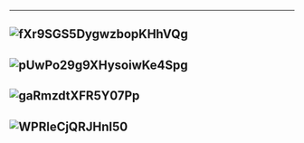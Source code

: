
-------------
![fXr9SGS5DygwzbopKHhVQg](https://miro.medium.com/max/1500/1*fXr9SGS5DygwzbopKHhVQg.jpeg "The many factors, as outlined in Rare Earth, that have contributed to the formation of Earth’s complex life")
---------------
![pUwPo29g9XHysoiwKe4Spg](https://miro.medium.com/max/1500/1*pUwPo29g9XHysoiwKe4Spg.png)
------------

![gaRmzdtXFR5Y07Pp](https://miro.medium.com/max/1050/0*gaRmzdtXFR5Y07Pp)
------------
![WPRleCjQRJHnI50](https://miro.medium.com/max/1050/0*WPRleCjQRJHnI50-)
------------
